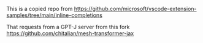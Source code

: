 This is a copied repo from 
https://github.com/microsoft/vscode-extension-samples/tree/main/inline-completions

That requests from a GPT-J server from this fork
https://github.com/chitalian/mesh-transformer-jax